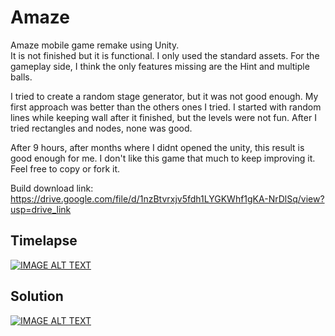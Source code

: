 # Amaze
Amaze mobile game remake using Unity.  
It is not finished but it is functional. I only used the standard assets. For the gameplay side, I think the only features missing are the Hint and multiple balls.  

I tried to create a random stage generator, but it was not good enough. My first approach was better than the others ones I tried. I started with random lines while keeping wall after it finished, but the levels were not fun. After I tried rectangles and nodes, none was good.  

After 9 hours, after months where I didnt opened the unity, this result is good enough for me. I don't like this game that much to keep improving it.  
Feel free to copy or fork it.  

Build download link: https://drive.google.com/file/d/1nzBtvrxjv5fdh1LYGKWhf1gKA-NrDlSq/view?usp=drive_link

## Timelapse  
[![IMAGE ALT TEXT](http://img.youtube.com/vi/ZAi_TQ_B6-M/0.jpg)](http://www.youtube.com/watch?v=ZAi_TQ_B6-M "Video Title")  

## Solution  
[![IMAGE ALT TEXT](http://img.youtube.com/vi/ipvQrG5buto/0.jpg)](http://www.youtube.com/watch?v=ipvQrG5buto "Video Title")  
